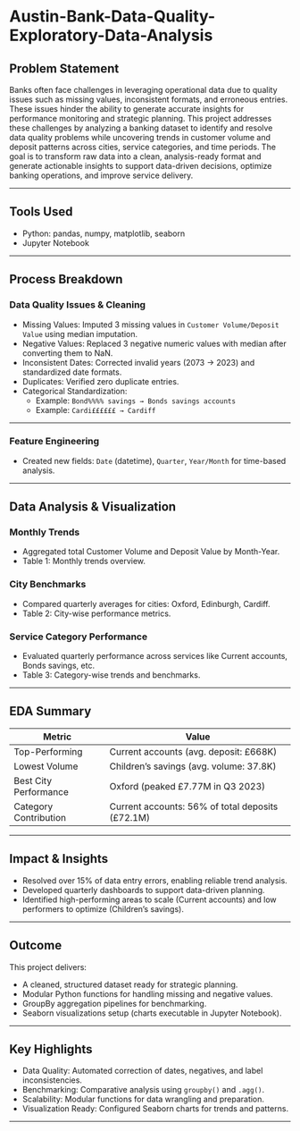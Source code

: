 # Austin-Bank-Data-Quality-Exploratory-Data-Analysis

## Problem Statement

Banks often face challenges in leveraging operational data due to quality issues such as missing values, inconsistent formats, and erroneous entries. These issues hinder the ability to generate accurate insights for performance monitoring and strategic planning. This project addresses these challenges by analyzing a banking dataset to identify and resolve data quality problems while uncovering trends in customer volume and deposit patterns across cities, service categories, and time periods. The goal is to transform raw data into a clean, analysis-ready format and generate actionable insights to support data-driven decisions, optimize banking operations, and improve service delivery.

---

## Tools Used

- Python: pandas, numpy, matplotlib, seaborn
- Jupyter Notebook

---

## Process Breakdown

### Data Quality Issues & Cleaning

- Missing Values: Imputed 3 missing values in `Customer Volume/Deposit Value` using median imputation.
- Negative Values: Replaced 3 negative numeric values with median after converting them to NaN.
- Inconsistent Dates: Corrected invalid years (2073 → 2023) and standardized date formats.
- Duplicates: Verified zero duplicate entries.
- Categorical Standardization:
  - Example: `Bond%%%% savings → Bonds savings accounts`
  - Example: `Cardi££££££ → Cardiff`

---

### Feature Engineering

- Created new fields: `Date` (datetime), `Quarter`, `Year/Month` for time-based analysis.

---

## Data Analysis & Visualization

### Monthly Trends

- Aggregated total Customer Volume and Deposit Value by Month-Year.
- Table 1: Monthly trends overview.

### City Benchmarks

- Compared quarterly averages for cities: Oxford, Edinburgh, Cardiff.
- Table 2: City-wise performance metrics.

### Service Category Performance

- Evaluated quarterly performance across services like Current accounts, Bonds savings, etc.
- Table 3: Category-wise trends and benchmarks.

---

## EDA Summary

| Metric               | Value                                 |
|----------------------|----------------------------------------|
| Top-Performing       | Current accounts (avg. deposit: £668K) |
| Lowest Volume        | Children’s savings (avg. volume: 37.8K)|
| Best City Performance| Oxford (peaked £7.77M in Q3 2023)      |
| Category Contribution| Current accounts: 56% of total deposits (£72.1M) |

---

## Impact & Insights

- Resolved over 15% of data entry errors, enabling reliable trend analysis.
- Developed quarterly dashboards to support data-driven planning.
- Identified high-performing areas to scale (Current accounts) and low performers to optimize (Children’s savings).

---

## Outcome

This project delivers:
- A cleaned, structured dataset ready for strategic planning.
- Modular Python functions for handling missing and negative values.
- GroupBy aggregation pipelines for benchmarking.
- Seaborn visualizations setup (charts executable in Jupyter Notebook).

---

## Key Highlights

- Data Quality: Automated correction of dates, negatives, and label inconsistencies.
- Benchmarking: Comparative analysis using `groupby()` and `.agg()`.
- Scalability: Modular functions for data wrangling and preparation.
- Visualization Ready: Configured Seaborn charts for trends and patterns.

---


